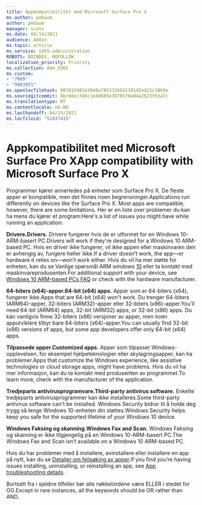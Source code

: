 ```yaml
---
title: Appkompatibilitet med Microsoft Surface Pro X
ms.author: pebaum
author: pebaum
manager: scotv
ms.date: 04/14/2021
audience: Admin
ms.topic: article
ms.service: o365-administration
ROBOTS: NOINDEX, NOFOLLOW
localization_priority: Priority
ms.collection: Adm_O365
ms.custom:
- "7009"
- "9003951"
ms.openlocfilehash: 085815982a3948a7853326541101d2ed21c1869e
ms.sourcegitcommit: 8bc60ec34bc1e40685e3976576e04a2623f63a7c
ms.translationtype: MT
ms.contentlocale: nb-NO
ms.lasthandoff: 04/15/2021
ms.locfileid: "51837415"
---
```

# <a name="app-compatibility-with-microsoft-surface-pro-x"></a><span data-ttu-id="a675b-102">Appkompatibilitet med Microsoft Surface Pro X</span><span class="sxs-lookup"><span data-stu-id="a675b-102">App compatibility with Microsoft Surface Pro X</span></span>

<span data-ttu-id="a675b-103">Programmer kjører annerledes på enheter som Surface Pro X. De fleste apper er kompatible, men det finnes noen begrensninger.</span><span class="sxs-lookup"><span data-stu-id="a675b-103">Applications run differently on devices like the Surface Pro X. Most apps are compatible, however, there are some limitations.</span></span> <span data-ttu-id="a675b-104">Her er en liste over problemer du kan ha mens du kjører et program:</span><span class="sxs-lookup"><span data-stu-id="a675b-104">Here's a list of issues you might have while running an application:</span></span> 

<span data-ttu-id="a675b-105">**Drivere.**</span><span class="sxs-lookup"><span data-stu-id="a675b-105">**Drivers.**</span></span> <span data-ttu-id="a675b-106">Drivere fungerer hvis de er utformet for en Windows 10-ARM-basert PC.</span><span class="sxs-lookup"><span data-stu-id="a675b-106">Drivers will work if they're designed for a Windows 10 ARM-based PC.</span></span> <span data-ttu-id="a675b-107">Hvis en driver ikke fungerer, vil ikke appen eller maskinvaren den er avhengig av, fungere heller ikke.</span><span class="sxs-lookup"><span data-stu-id="a675b-107">If a driver doesn’t work, the app—or hardware it relies on—won’t work either.</span></span> <span data-ttu-id="a675b-108">Hvis du vil ha mer støtte for enheten, kan du se Vanlige spørsmål ARM windows [10](https://support.microsoft.com/windows/windows-10-arm-based-pcs-faq-477f51df-2e3b-f68f-31b0-06f5e4f8ebb5) eller ta kontakt med maskinvareprodusenten.</span><span class="sxs-lookup"><span data-stu-id="a675b-108">For additional support with your device, see [Windows 10 ARM-based PCs FAQ](https://support.microsoft.com/windows/windows-10-arm-based-pcs-faq-477f51df-2e3b-f68f-31b0-06f5e4f8ebb5) or check with the hardware manufacturer.</span></span>

<span data-ttu-id="a675b-109">**64-biters (x64)-apper.**</span><span class="sxs-lookup"><span data-stu-id="a675b-109">**64-bit (x64) apps.**</span></span> <span data-ttu-id="a675b-110">Apper som er 64-biters (x64), fungerer ikke.</span><span class="sxs-lookup"><span data-stu-id="a675b-110">Apps that are 64-bit (x64) won't work.</span></span> <span data-ttu-id="a675b-111">Du trenger 64-biters (ARM64)-apper, 32-biters (ARM32)-apper eller 32-biters (x86)-apper.</span><span class="sxs-lookup"><span data-stu-id="a675b-111">You'll need 64-bit (ARM64) apps, 32-bit (ARM32) apps, or 32-bit (x86) apps.</span></span> <span data-ttu-id="a675b-112">Du kan vanligvis finne 32-biters (x86) versjoner av apper, men noen apputviklere tilbyr bare 64-biters (x64)-apper.</span><span class="sxs-lookup"><span data-stu-id="a675b-112">You can usually find 32-bit (x86) versions of apps, but some app developers offer only 64-bit (x64) apps.</span></span>

<span data-ttu-id="a675b-113">**Tilpassede apper.**</span><span class="sxs-lookup"><span data-stu-id="a675b-113">**Customized apps.**</span></span> <span data-ttu-id="a675b-114">Apper som tilpasser Windows-opplevelsen, for eksempel hjelpeteknologier eller skylagringsapper, kan ha problemer.</span><span class="sxs-lookup"><span data-stu-id="a675b-114">Apps that customize the Windows experience, like assistive technologies or cloud storage apps, might have problems.</span></span> <span data-ttu-id="a675b-115">Hvis du vil ha mer informasjon, kan du ta kontakt med produsenten av programmet.</span><span class="sxs-lookup"><span data-stu-id="a675b-115">To learn more, check with the manufacturer of the application.</span></span>

<span data-ttu-id="a675b-116">**Tredjeparts antivirusprogramvare.**</span><span class="sxs-lookup"><span data-stu-id="a675b-116">**Third-party antivirus software.**</span></span> <span data-ttu-id="a675b-117">Enkelte tredjeparts antivirusprogrammer kan ikke installeres.</span><span class="sxs-lookup"><span data-stu-id="a675b-117">Some third-party antivirus software can't be installed.</span></span> <span data-ttu-id="a675b-118">Windows Security bidrar til å holde deg trygg så lenge Windows 10-enheten din støttes.</span><span class="sxs-lookup"><span data-stu-id="a675b-118">Windows Security helps keep you safe for the supported lifetime of your Windows 10 device.</span></span>

<span data-ttu-id="a675b-119">**Windows Faksing og skanning.**</span><span class="sxs-lookup"><span data-stu-id="a675b-119">**Windows Fax and Scan.**</span></span> <span data-ttu-id="a675b-120">Windows Faksing og skanning er ikke tilgjengelig på en Windows 10-ARM-basert PC.</span><span class="sxs-lookup"><span data-stu-id="a675b-120">The Windows Fax and Scan isn’t available on a Windows 10 ARM-based PC.</span></span>

<span data-ttu-id="a675b-121">Hvis du har problemer med å installere, avinstallere eller installere en app på nytt, kan du se [Detaljer om feilsøking av apper](https://docs.microsoft.com/troubleshoot/mem/intune/troubleshoot-app-install#app-troubleshooting-details).</span><span class="sxs-lookup"><span data-stu-id="a675b-121">If you find you’re having issues installing, uninstalling, or reinstalling an app, see [App troubleshooting details](https://docs.microsoft.com/troubleshoot/mem/intune/troubleshoot-app-install#app-troubleshooting-details).</span></span>

<span data-ttu-id="a675b-122">Bortsett fra i sjeldne tilfeller bør alle nøkkelordene være ELLER i stedet for OG.</span><span class="sxs-lookup"><span data-stu-id="a675b-122">Except in rare instances, all the keywords should be OR rather than AND.</span></span>